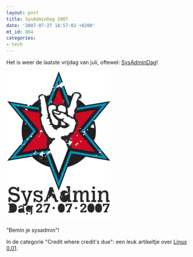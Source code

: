 ```yaml
---
layout: post
title: SysAdminDag 2007
date: '2007-07-27 18:57:02 +0200'
mt_id: 864
categories:
- tech
---
```

Het is weer de laatste vrijdag van juli, oftewel: <a href="http://www.sysadmindag.nl/">SysAdminDag</a>!

<a href="http://www.sysadmindag.nl/"><img src="/images/sysadmindag2007.png" width="279" alt="SysAdminDag 2007" /></a>

"Bemin je sysadmin"!

In de categorie "Credit where credit's due": een leuk artikeltje over <a href="http://kerneltrap.org/node/14002">Linux 0.01</a>.
